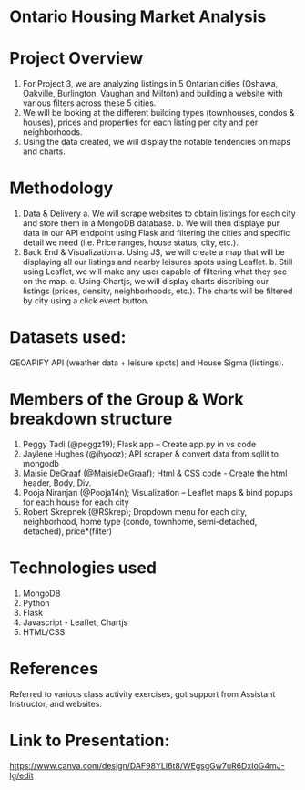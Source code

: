 # Ontario Housing Market Analysis

# Project Overview
1. For Project 3, we are analyzing listings in 5 Ontarian cities (Oshawa, Oakville, Burlington, Vaughan and Milton) and building a website with various filters across these 5 cities. 
2. We will be looking at the different building types (townhouses, condos & houses), prices and properties for each listing per city and per neighborhoods.
3. Using the data created, we will display the notable tendencies on maps and charts.

# Methodology
1. Data & Delivery
	a. We will scrape websites to obtain listings for each city and store them in a MongoDB database.
	b. We will then displaye pur data in our API endpoint using Flask and filtering the cities and specific detail we need (i.e. Price ranges, house status, city, etc.).
2. Back End & Visualization
	a. Using JS, we will create a map that will be displaying all our listings and nearby leisures spots using Leaflet.
	b. Still using Leaflet, we will make any user capable of filtering what they see on the map.
	c. Using Chartjs, we will display charts discribing our listings (prices, density, neighborhoods, etc.). The charts will be filtered by city using a click event button.

# Datasets used:

GEOAPIFY API (weather data + leisure spots) and House Sigma (listings).

# Members of the Group & Work breakdown structure
1. Peggy Tadi (@peggz19); Flask app –  Create app.py in vs code
2. Jaylene Hughes (@jhyooz); API scraper & convert data from sqllit to mongodb
3. Maisie DeGraaf (@MaisieDeGraaf); Html & CSS code - Create the html header, Body, Div.
4. Pooja Niranjan (@Pooja14n); Visualization – Leaflet maps & bind popups for each house for each city
5. Robert Skrepnek (@RSkrep); Dropdown menu for each city, neighborhood, home type (condo, townhome, semi-detached, detached), price*(filter)

# Technologies used
1. MongoDB
2. Python
3. Flask
5. Javascript - Leaflet, Chartjs
6. HTML/CSS

# References
Referred to various class activity exercises, got support from Assistant Instructor, and websites.

# Link to Presentation: 

https://www.canva.com/design/DAF98YLI6t8/WEgsgGw7uR6DxIoG4mJ-lg/edit

